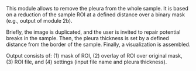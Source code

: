 This module allows to remove the pleura from the whole sample. It is based on a reduction of the sample ROI at a defined distance over a binary mask (e.g., output of module 2b).

Briefly, the image is duplicated, and the user is invited to repair potential breaks in the sample. Then, the pleura thickness is set by a defined distance from the border of the sample. Finally, a visualization is assembled.

Output consists of: (1) mask of ROI, (2) overlay of ROI over original mask, (3) ROI file, and (4) settings (input file name and pleura thickness).
